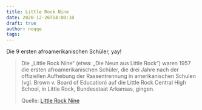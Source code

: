 ```yaml
---
title: Little Rock Nine
date: 2020-12-26T14:00:10
draft: true
author: noqqe
tags:
---
```


Die 9 ersten afroamerikanischen Schüler, yay!

> Die „Little Rock Nine“ (etwa: „Die Neun aus Little Rock“) waren 1957 die
> ersten afroamerikanischen Schüler, die drei Jahre nach der offiziellen
> Aufhebung der Rassentrennung in amerikanischen Schulen (vgl. Brown v. Board of
> Education) auf die Little Rock Central High School, in Little Rock,
> Bundesstaat Arkansas, gingen.
>
> Quelle: [Little Rock Nine](https://de.wikipedia.org/wiki/Little_Rock_Nine)
